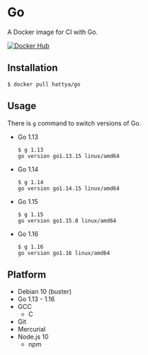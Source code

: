 # Go

A Docker image for CI with Go.

[![Docker Hub](https://img.shields.io/docker/cloud/build/hattya/go)](https://hub.docker.com/r/hattya/go)


## Installation

```console
$ docker pull hattya/go
```


## Usage

There is `g` command to switch versions of Go.

- Go 1.13
  ```console
  $ g 1.13
  go version go1.13.15 linux/amd64
  ```

- Go 1.14
  ```console
  $ g 1.14
  go version go1.14.15 linux/amd64
  ```

- Go 1.15
  ```console
  $ g 1.15
  go version go1.15.8 linux/amd64
  ```

- Go 1.16
  ```console
  $ g 1.16
  go version go1.16 linux/amd64
  ```


## Platform

- Debian 10 (buster)
- Go 1.13 - 1.16
- GCC
  - C
- Git
- Mercurial
- Node.js 10
  - npm
